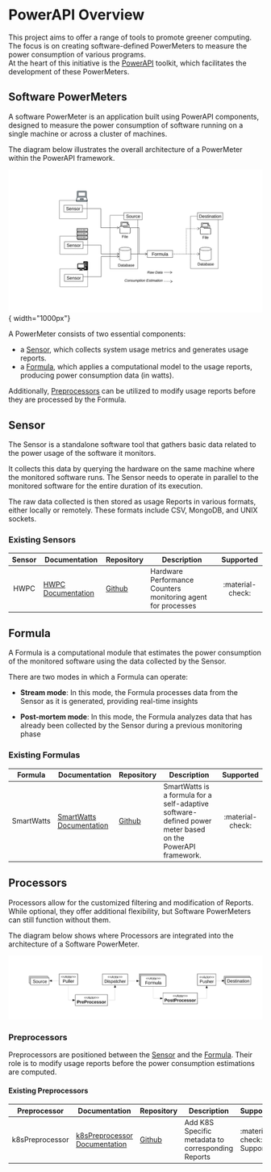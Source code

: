 # PowerAPI Overview

This project aims to offer a range of tools to promote greener computing. The focus is on creating software-defined PowerMeters to measure the power consumption of various programs.  
At the heart of this initiative is the [PowerAPI](https://github.com/powerapi-ng/powerapi) toolkit, which facilitates the development of these PowerMeters.

## Software PowerMeters

A software PowerMeter is an application built using PowerAPI components, designed to measure the power consumption of software running on a single machine or across a cluster of machines.

The diagram below illustrates the overall architecture of a PowerMeter within the PowerAPI framework.

![PowerAPI Architecture Overview](/assets/images/reference/overview/global-architecture.jpg){ width="1000px"}

A PowerMeter consists of two essential components:   

- a [Sensor](#sensor), which collects system usage metrics and generates usage reports.  
- a [Formula](#formula), which applies a computational model to the usage reports, producing power consumption data (in watts).

Additionally, [Preprocessors](./overview.md#Preprocessors) can be utilized to modify usage reports before they are processed by the Formula.

## Sensor

The Sensor is a standalone software tool that gathers basic data related to the power usage of the software it monitors.

It collects this data by querying the hardware on the same machine where the monitored software runs. The Sensor needs to operate in parallel to the monitored software for the entire duration of its execution.

The raw data collected is then stored as usage Reports in various formats, either locally or remotely. These formats include CSV, MongoDB, and UNIX sockets.

### Existing Sensors

| Sensor | Documentation | Repository | Description | Supported |
| :---------------: |----------------------|--------------------------|----------------|:---------------:|
| HWPC            | [HWPC Documentation](./sensors/hwpc-sensor.md) | [Github](https://github.com/powerapi-ng/hwpc-sensor) | Hardware Performance Counters monitoring agent for processes |  :material-check: |


## Formula

A Formula is a computational module that estimates the power consumption of the monitored software using the data collected by the Sensor.

There are two modes in which a Formula can operate:

- **Stream mode**: In this mode, the Formula processes data from the Sensor as it is generated, providing real-time insights  

- **Post-mortem mode**: In this mode, the Formula analyzes data that has already been collected by the Sensor during a previous monitoring phase  

### Existing Formulas

| Formula | Documentation | Repository | Description | Supported |
| :---------------: |----------------------|--------------------------|----------------|:---------------:|
| SmartWatts            | [SmartWatts Documentation](/reference/formulas/smartwatts) | [Github](https://github.com/powerapi-ng/smartwatts-formula) | SmartWatts is a formula for a self-adaptive software-defined power meter based on the PowerAPI framework.  |  :material-check: |

## Processors

Processors allow for the customized filtering and modification of Reports. While optional, they offer additional flexibility, but Software PowerMeters can still function without them.

The diagram below shows where Processors are integrated into the architecture of a Software PowerMeter.

![Processor integration in the processing pipeline](/assets/images/reference/processors/processors.jpg)

### Preprocessors

Preprocessors are positioned between the [Sensor](#sensor) and the [Formula](#formula). Their role is to modify usage reports before the power consumption estimations are computed.

#### Existing Preprocessors

| Preprocessor | Documentation | Repository | Description | Supported |
| :---------------: |----------------------|--------------------------|----------------|---------------|
| k8sPreprocessor            | [k8sPreprocessor Documentation](./processors/processors.md#k8spreprocessor) | [Github](https://github.com/powerapi-ng/powerapi/tree/master/src/powerapi/processor/pre/k8s) | Add K8S Specific metadata to corresponding Reports |  :material-check: Supported |
